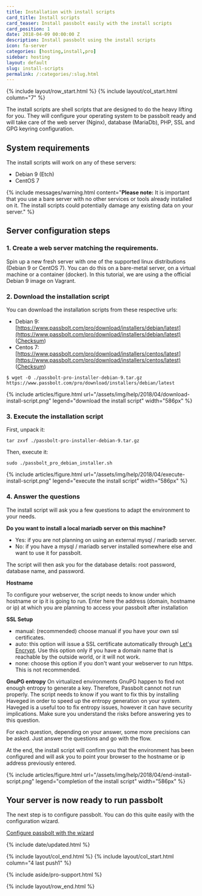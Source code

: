 ```yaml
---
title: Installation with install scripts
card_title: Install scripts
card_teaser: Install passbolt easily with the install scripts
card_position: 1
date: 2018-04-09 00:00:00 Z
description: Install passbolt using the install scripts
icon: fa-server
categories: [hosting,install,pro]
sidebar: hosting
layout: default
slug: install-scripts
permalink: /:categories/:slug.html
---
```


{% include layout/row_start.html %}
{% include layout/col_start.html column="7" %}

The install scripts are shell scripts that are designed to do the heavy lifting for you. They will configure your
operating system to be passbolt ready and will take care of the web server (Nginx), database (MariaDb), PHP, SSL and GPG keyring configuration.

## System requirements
The install scripts will work on any of these servers:
- Debian 9 (Etch)
- CentOS 7

{% include messages/warning.html
    content="**Please note:** It is important that you use a bare server with no other services or tools already installed on it. The install scripts could potentially damage any existing data on your server."
%}

## Server configuration steps
### 1. Create a web server matching the requirements.
Spin up a new fresh server with one of the supported linux distributions (Debian 9 or CentOS 7). You can do this on a bare-metal server, on a virtual machine or a container (docker).
In this tutorial, we are using a the official Debian 9 image on Vagrant.

### 2. Download the installation script
You can download the installation scripts from these respective urls:
- Debian 9: [https://www.passbolt.com/pro/download/installers/debian/latest](https://www.passbolt.com/pro/download/installers/debian/latest) ([Checksum](https://www.passbolt.com/pro/download/installers/debian/latest-checksum))
- Centos 7: [https://www.passbolt.com/pro/download/installers/centos/latest](https://www.passbolt.com/pro/download/installers/centos/latest) ([Checksum](https://www.passbolt.com/pro/download/installers/centos/latest-checksum))

```shell
$ wget -O ./passbolt-pro-installer-debian-9.tar.gz https://www.passbolt.com/pro/download/installers/debian/latest
```
{% include articles/figure.html
    url="/assets/img/help/2018/04/download-install-script.png"
    legend="download the install script"
    width="586px"
%}

### 3. Execute the installation script
First, unpack it:
```
tar zxvf ./passbolt-pro-installer-debian-9.tar.gz
```
Then, execute it:
```
sudo ./passbolt_pro_debian_installer.sh
```
{% include articles/figure.html
    url="/assets/img/help/2018/04/execute-install-script.png"
    legend="execute the install script"
    width="586px"
%}

### 4. Answer the questions
The install script will ask you a few questions to adapt the environment to your needs.

**Do you want to install a local mariadb server on this machine?**
- Yes: if you are not planning on using an external mysql / mariadb server. 
- No: if you have a mysql / mariadb server installed somewhere else and want to use it for passbolt.

The script will then ask you for the database details: root password, database name, and password.

**Hostname**

To configure your webserver, the script needs to know under which hostname or ip it is going to run. Enter here
the address (domain, hostname or ip) at which you are planning to access your passbolt after installation

**SSL Setup**

- manual: (recommended) choose manual if you have your own ssl certificates.
- auto: this option will issue a SSL certificate automatically through [Let's Encrypt](https://letsencrypt.org). Use this option 
only if you have a domain name that is reachable by the outside world, or it will not work.
- none: choose this option if you don't want your webserver to run https. This is not recommended.

**GnuPG entropy**
On virtualized environments GnuPG happen to find not enough entropy to generate a key. Therefore, Passbolt cannot not run properly.
The script needs to know if you want to fix this by installing Haveged in order to speed up the entropy generation on your system. 
Haveged is a useful too to fix entropy issues, however it can have security implications. Make sure you understand the risks before answering yes to this question.

For each question, depending on your answer, some more precisions can be asked. Just answer the questions and go with the flow.

At the end, the install script will confirm you that the environment has been configured and will ask you to point your browser to 
the hostname or ip address previously entered.

{% include articles/figure.html
    url="/assets/img/help/2018/04/end-install-script.png"
    legend="completion of the install script"
    width="586px"
%}

## Your server is now ready to run passbolt

The next step is to configure passbolt. You can do this quite easily with the configuration wizard.

<a href="/hosting/install/wizard" class="button primary">Configure passbolt with the wizard</a>

{% include date/updated.html %}

{% include layout/col_end.html %}
{% include layout/col_start.html column="4 last push1" %}

{% include aside/pro-support.html %}

{% include layout/row_end.html %}

